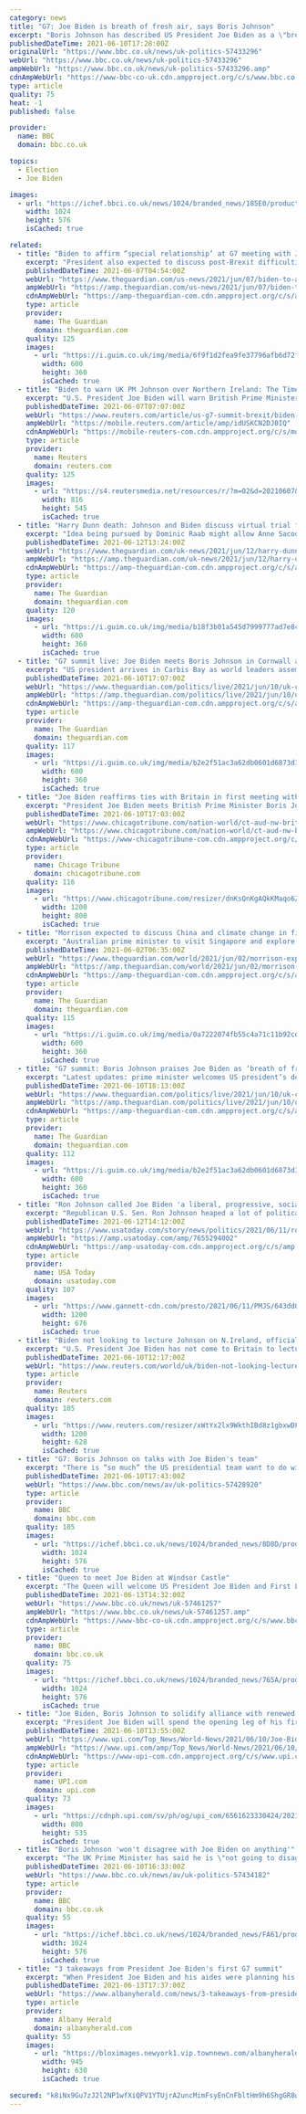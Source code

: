 ```yaml
---
category: news
title: "G7: Joe Biden is breath of fresh air, says Boris Johnson"
excerpt: "Boris Johnson has described US President Joe Biden as a \"breath of fresh air\" after they met for the first time on the eve of the G7 summit in Cornwall. \"There's so much that they want to do together with us,"
publishedDateTime: 2021-06-10T17:28:00Z
originalUrl: "https://www.bbc.co.uk/news/uk-politics-57433296"
webUrl: "https://www.bbc.co.uk/news/uk-politics-57433296"
ampWebUrl: "https://www.bbc.co.uk/news/uk-politics-57433296.amp"
cdnAmpWebUrl: "https://www-bbc-co-uk.cdn.ampproject.org/c/s/www.bbc.co.uk/news/uk-politics-57433296.amp"
type: article
quality: 75
heat: -1
published: false

provider:
  name: BBC
  domain: bbc.co.uk

topics:
  - Election
  - Joe Biden

images:
  - url: "https://ichef.bbci.co.uk/news/1024/branded_news/185E0/production/_118880899_johnonbiden.jpg"
    width: 1024
    height: 576
    isCached: true

related:
  - title: "Biden to affirm “special relationship’ at G7 meeting with Johnson"
    excerpt: "President also expected to discuss post-Brexit difficulties in Northern Ireland with the prime minister"
    publishedDateTime: 2021-06-07T04:54:00Z
    webUrl: "https://www.theguardian.com/us-news/2021/jun/07/biden-to-affirm-us-uk-special-relationship-at-g7-meeting-with-johnson"
    ampWebUrl: "https://amp.theguardian.com/us-news/2021/jun/07/biden-to-affirm-us-uk-special-relationship-at-g7-meeting-with-johnson"
    cdnAmpWebUrl: "https://amp-theguardian-com.cdn.ampproject.org/c/s/amp.theguardian.com/us-news/2021/jun/07/biden-to-affirm-us-uk-special-relationship-at-g7-meeting-with-johnson"
    type: article
    provider:
      name: The Guardian
      domain: theguardian.com
    quality: 125
    images:
      - url: "https://i.guim.co.uk/img/media/6f9f1d2fea9fe37796afb6d72fbee2090125ba66/0_299_5836_3501/master/5836.jpg?width=300&quality=45&auto=format&fit=max&dpr=2&s=2ebd6191c3c329deef6509b1a555e3ef"
        width: 600
        height: 360
        isCached: true
  - title: "Biden to warn UK PM Johnson over Northern Ireland: The Times"
    excerpt: "U.S. President Joe Biden will warn British Prime Minister Boris Johnson not to renege on the Northern Ireland Brexit deal when they meet for the first time at the G7 summit this week, The Times reported on Monday,"
    publishedDateTime: 2021-06-07T07:07:00Z
    webUrl: "https://www.reuters.com/article/us-g7-summit-brexit/biden-to-warn-uk-pm-johnson-over-northern-ireland-the-times-idUSKCN2DJ0IS"
    ampWebUrl: "https://mobile.reuters.com/article/amp/idUSKCN2DJ0IQ"
    cdnAmpWebUrl: "https://mobile-reuters-com.cdn.ampproject.org/c/s/mobile.reuters.com/article/amp/idUSKCN2DJ0IQ"
    type: article
    provider:
      name: Reuters
      domain: reuters.com
    quality: 125
    images:
      - url: "https://s4.reutersmedia.net/resources/r/?m=02&d=20210607&t=2&i=1564736702&w=&fh=545px&fw=&ll=&pl=&sq=&r=LYNXNPEH5609V"
        width: 816
        height: 545
        isCached: true
  - title: "Harry Dunn death: Johnson and Biden discuss virtual trial for US diplomat’s wife"
    excerpt: "Idea being pursued by Dominic Raab might allow Anne Sacoolas to face punishment in US"
    publishedDateTime: 2021-06-12T13:24:00Z
    webUrl: "https://www.theguardian.com/uk-news/2021/jun/12/harry-dunn-death-johnson-and-biden-discuss-virtual-trial-for-alleged-killer"
    ampWebUrl: "https://amp.theguardian.com/uk-news/2021/jun/12/harry-dunn-death-johnson-and-biden-discuss-virtual-trial-for-alleged-killer"
    cdnAmpWebUrl: "https://amp-theguardian-com.cdn.ampproject.org/c/s/amp.theguardian.com/uk-news/2021/jun/12/harry-dunn-death-johnson-and-biden-discuss-virtual-trial-for-alleged-killer"
    type: article
    provider:
      name: The Guardian
      domain: theguardian.com
    quality: 120
    images:
      - url: "https://i.guim.co.uk/img/media/b18f3b01a545d7999777ad7e8c78381c6ad26fcd/0_25_1200_720/master/1200.jpg?width=300&quality=45&auto=format&fit=max&dpr=2&s=f1b393cfd7213ace2b3f964d612e0d30"
        width: 600
        height: 360
        isCached: true
  - title: "G7 summit live: Joe Biden meets Boris Johnson in Cornwall ahead of world leaders’ talks"
    excerpt: "US president arrives in Carbis Bay as world leaders assemble for in-person G7 summit"
    publishedDateTime: 2021-06-10T17:07:00Z
    webUrl: "https://www.theguardian.com/politics/live/2021/jun/10/uk-covid-live-news-latest-updates-matt-hancock-pandemic-coronavirus-brexit-g7?page=with:block-60c245bc8f0854de4ba6c8fa"
    ampWebUrl: "https://amp.theguardian.com/politics/live/2021/jun/10/uk-covid-live-news-latest-updates-matt-hancock-pandemic-coronavirus-brexit-g7"
    cdnAmpWebUrl: "https://amp-theguardian-com.cdn.ampproject.org/c/s/amp.theguardian.com/politics/live/2021/jun/10/uk-covid-live-news-latest-updates-matt-hancock-pandemic-coronavirus-brexit-g7"
    type: article
    provider:
      name: The Guardian
      domain: theguardian.com
    quality: 117
    images:
      - url: "https://i.guim.co.uk/img/media/b2e2f51ac3a62db0601d6873d3cb877c1a15c4a3/0_130_3500_2100/master/3500.jpg?width=300&quality=45&auto=format&fit=max&dpr=2&s=8275ecf65705cb5f80366212805bfc06"
        width: 600
        height: 360
        isCached: true
  - title: "Joe Biden reaffirms ties with Britain in first meeting with Prime Minister Boris Johnson"
    excerpt: "President Joe Biden meets British Prime Minister Boris Johnson to reestablish the U.S.-U.K. \"special relationship.\""
    publishedDateTime: 2021-06-10T17:03:00Z
    webUrl: "https://www.chicagotribune.com/nation-world/ct-aud-nw-britain-biden-boris-johnson-20210610-dbqf5z7lkbc5bdyw6adneh3t4i-story.html"
    ampWebUrl: "https://www.chicagotribune.com/nation-world/ct-aud-nw-britain-biden-boris-johnson-20210610-dbqf5z7lkbc5bdyw6adneh3t4i-story.html?outputType=amp"
    cdnAmpWebUrl: "https://www-chicagotribune-com.cdn.ampproject.org/c/s/www.chicagotribune.com/nation-world/ct-aud-nw-britain-biden-boris-johnson-20210610-dbqf5z7lkbc5bdyw6adneh3t4i-story.html?outputType=amp"
    type: article
    provider:
      name: Chicago Tribune
      domain: chicagotribune.com
    quality: 116
    images:
      - url: "https://www.chicagotribune.com/resizer/dnKsQnKgAQkKMaqo6ZA_tsc8fKU=/1200x0/top/cloudfront-us-east-1.images.arcpublishing.com/tronc/Z4FDGDMNJVPREVCP47IAJTM45Y.jpg"
        width: 1200
        height: 800
        isCached: true
  - title: "Morrison expected to discuss China and climate change in first one-on-one with Biden at G7"
    excerpt: "Australian prime minister to visit Singapore and explore potential travel bubble ahead of summit in Cornwall"
    publishedDateTime: 2021-06-02T06:35:00Z
    webUrl: "https://www.theguardian.com/world/2021/jun/02/morrison-expected-to-discuss-china-and-climate-change-in-first-one-on-one-with-biden-at-g7"
    ampWebUrl: "https://amp.theguardian.com/world/2021/jun/02/morrison-expected-to-discuss-china-and-climate-change-in-first-one-on-one-with-biden-at-g7"
    cdnAmpWebUrl: "https://amp-theguardian-com.cdn.ampproject.org/c/s/amp.theguardian.com/world/2021/jun/02/morrison-expected-to-discuss-china-and-climate-change-in-first-one-on-one-with-biden-at-g7"
    type: article
    provider:
      name: The Guardian
      domain: theguardian.com
    quality: 115
    images:
      - url: "https://i.guim.co.uk/img/media/0a7222074fb55c4a71c11b92cd656fab2b73fda8/0_365_5472_3283/master/5472.jpg?width=300&quality=45&auto=format&fit=max&dpr=2&s=b6696de207fa392fc74da274615771a9"
        width: 600
        height: 360
        isCached: true
  - title: "G7 summit: Boris Johnson praises Joe Biden as ‘breath of fresh air’ after talks – as it happened"
    excerpt: "Latest updates: prime minister welcomes US president’s desire to work with UK on issues such as security and climate crisis"
    publishedDateTime: 2021-06-10T18:13:00Z
    webUrl: "https://www.theguardian.com/politics/live/2021/jun/10/uk-covid-live-news-latest-updates-matt-hancock-pandemic-coronavirus-brexit-g7?page=with:block-60c24e488f08a0e572330d3c"
    ampWebUrl: "https://amp.theguardian.com/politics/live/2021/jun/10/uk-covid-live-news-latest-updates-matt-hancock-pandemic-coronavirus-brexit-g7"
    cdnAmpWebUrl: "https://amp-theguardian-com.cdn.ampproject.org/c/s/amp.theguardian.com/politics/live/2021/jun/10/uk-covid-live-news-latest-updates-matt-hancock-pandemic-coronavirus-brexit-g7"
    type: article
    provider:
      name: The Guardian
      domain: theguardian.com
    quality: 112
    images:
      - url: "https://i.guim.co.uk/img/media/b2e2f51ac3a62db0601d6873d3cb877c1a15c4a3/0_130_3500_2100/master/3500.jpg?width=300&quality=45&auto=format&fit=max&dpr=2&s=8275ecf65705cb5f80366212805bfc06"
        width: 600
        height: 360
        isCached: true
  - title: "Ron Johnson called Joe Biden 'a liberal, progressive, socialist, Marxist.' Can someone be all those things?"
    excerpt: "Republican U.S. Sen. Ron Johnson heaped a lot of political ideology on President Joe Biden during a Thursday night interview with Sean Hannity of Fox News."
    publishedDateTime: 2021-06-12T14:12:00Z
    webUrl: "https://www.usatoday.com/story/news/politics/2021/06/11/ron-johnson-joe-biden-a-liberal-progressive-socialist-marxist/7655294002/"
    ampWebUrl: "https://amp.usatoday.com/amp/7655294002"
    cdnAmpWebUrl: "https://amp-usatoday-com.cdn.ampproject.org/c/s/amp.usatoday.com/amp/7655294002"
    type: article
    provider:
      name: USA Today
      domain: usatoday.com
    quality: 107
    images:
      - url: "https://www.gannett-cdn.com/presto/2021/06/11/PMJS/643dd0f8-5561-4d34-809e-7ef2e0f676f9-Ron.Johnson.Joe.Biden.jpg?auto=webp&crop=659,371,x0,y26&format=pjpg&width=1200"
        width: 1200
        height: 676
        isCached: true
  - title: "Biden not looking to lecture Johnson on N.Ireland, official says"
    excerpt: "U.S. President Joe Biden has not come to Britain to lecture Prime Minister Boris Johnson about Northern Ireland and is not looking to be confrontational or adversarial, a senior U.S. administration official said on Thursday."
    publishedDateTime: 2021-06-10T12:17:00Z
    webUrl: "https://www.reuters.com/world/uk/biden-not-looking-lecture-johnson-nireland-official-says-2021-06-10/"
    type: article
    provider:
      name: Reuters
      domain: reuters.com
    quality: 105
    images:
      - url: "https://www.reuters.com/resizer/xWtYx2lx9WkthIBd8z1gbxwDFhE=/1200x628/smart/filters:quality(80)/cloudfront-us-east-2.images.arcpublishing.com/reuters/WOAYAAXDRNOBXIVPSY6FBFKAQU.jpg"
        width: 1200
        height: 628
        isCached: true
  - title: "G7: Boris Johnson on talks with Joe Biden's team"
    excerpt: "There is “so much” the US presidential team want to do with the UK, including security, Nato and climate change, says Boris Johnson."
    publishedDateTime: 2021-06-10T17:43:00Z
    webUrl: "https://www.bbc.com/news/av/uk-politics-57428920"
    type: article
    provider:
      name: BBC
      domain: bbc.com
    quality: 105
    images:
      - url: "https://ichef.bbci.co.uk/news/1024/branded_news/8D8D/production/_118873263_p09l49fn.jpg"
        width: 1024
        height: 576
        isCached: true
  - title: "Queen to meet Joe Biden at Windsor Castle"
    excerpt: "The Queen will welcome US President Joe Biden and First Lady Jill Biden to Windsor Castle later. The visit will include a Guard of Honour and tea at the monarch's Berkshire residence. It comes at the end of the G7 summit in Cornwall,"
    publishedDateTime: 2021-06-13T14:32:00Z
    webUrl: "https://www.bbc.co.uk/news/uk-57461257"
    ampWebUrl: "https://www.bbc.co.uk/news/uk-57461257.amp"
    cdnAmpWebUrl: "https://www-bbc-co-uk.cdn.ampproject.org/c/s/www.bbc.co.uk/news/uk-57461257.amp"
    type: article
    provider:
      name: BBC
      domain: bbc.co.uk
    quality: 75
    images:
      - url: "https://ichef.bbci.co.uk/news/1024/branded_news/765A/production/_118789203_queen-biden-comp.jpg"
        width: 1024
        height: 576
        isCached: true
  - title: "Joe Biden, Boris Johnson to solidify alliance with renewed Atlantic Charter"
    excerpt: "President Joe Biden will spend the opening leg of his first overseas trip as president meeting with British Prime Minister Boris Johnson Thursday on a host of issues, along with signing the Atlantic Charter."
    publishedDateTime: 2021-06-10T13:55:00Z
    webUrl: "https://www.upi.com/Top_News/World-News/2021/06/10/Joe-Biden-Boris-Johnson-Atlantic-Charter/6561623330424/"
    ampWebUrl: "https://www.upi.com/amp/Top_News/World-News/2021/06/10/Joe-Biden-Boris-Johnson-Atlantic-Charter/6561623330424/"
    cdnAmpWebUrl: "https://www-upi-com.cdn.ampproject.org/c/s/www.upi.com/amp/Top_News/World-News/2021/06/10/Joe-Biden-Boris-Johnson-Atlantic-Charter/6561623330424/"
    type: article
    provider:
      name: UPI.com
      domain: upi.com
    quality: 73
    images:
      - url: "https://cdnph.upi.com/sv/ph/og/upi_com/6561623330424/2021/1/20247bdb571662d5db68393fab9fd5bf/v1.5/Joe-Biden-Boris-Johnson-to-solidify-alliance-with-renewed-Atlantic-Charter.jpg"
        width: 800
        height: 535
        isCached: true
  - title: "Boris Johnson 'won't disagree with Joe Biden on anything'"
    excerpt: "The UK Prime Minister has said he is \"not going to disagree with his US counterpart on anything\" ahead of the G7 summit in Cornwall. He was responding to the US President's joke that they both married \"way above their station\"."
    publishedDateTime: 2021-06-10T16:33:00Z
    webUrl: "https://www.bbc.co.uk/news/av/uk-politics-57434182"
    type: article
    provider:
      name: BBC
      domain: bbc.co.uk
    quality: 55
    images:
      - url: "https://ichef.bbci.co.uk/news/1024/branded_news/FA61/production/_118879046_p09l40mt.jpg"
        width: 1024
        height: 576
        isCached: true
  - title: "3 takeaways from President Joe Biden's first G7 summit"
    excerpt: "When President Joe Biden and his aides were planning his visit to the Cornish coast this weekend, many -- including the President -- viewed it as something of a homecoming."
    publishedDateTime: 2021-06-13T17:37:00Z
    webUrl: "https://www.albanyherald.com/news/3-takeaways-from-president-joe-bidens-first-g7-summit/article_356c1175-0aed-5ddf-9295-b19e3bf84f83.html"
    type: article
    provider:
      name: Albany Herald
      domain: albanyherald.com
    quality: 55
    images:
      - url: "https://bloximages.newyork1.vip.townnews.com/albanyherald.com/content/tncms/assets/v3/editorial/b/1c/b1c12f9d-f95d-5f7c-b0db-c62b6c31a43a/60c69cb084a15.image.jpg?resize=945%2C630"
        width: 945
        height: 630
        isCached: true

secured: "k8iNx9Gu7zJ2l2NP1wfXiQPV1YTUjrA2uncMimFsyEnCnFbltHm9h6ShgGR8wYpKeAOzJ2M+M0/LIFxV0ttcz7GM3ttVtuBsIU8Ao5woXzBfKYTA0OMqZVnQFJPsGqY50qF5t+nd3h8CU+EuUshxMMUfwmrlPgEiFwuscpmZLqGyM482vlbS/tyY6IDe6/AyhXPt0oJpj+MLccfHWd4TLMoO7JY2Tct9H2Ha98u0dF0SkQzDvCJxUe+wkyfpScoc0eq5lh2bdt4Eh/0dcL7fMj/cmMCTqC957tceZAqgWhAFiw/HYrIHc0I53TDYrKRwQ80W44Rg4LPz5ByPn1wXoNtTsuFc6WW9wW21Q9ByMTs=;hQEAV3lXm+OwPLah5sCA8w=="
---
```


